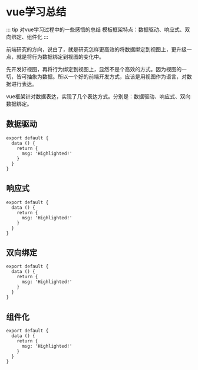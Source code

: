 
# vue学习总结

::: tip 对vue学习过程中的一些感悟的总结
模板框架特点：数据驱动、响应式、双向绑定、组件化
:::

前端研究的方向，说白了，就是研究怎样更高效的将数据绑定到视图上，更升级一点，就是将行为数据绑定到视图的变化中。

先开发好视图，再将行为绑定到视图上，显然不是个高效的方式。因为视图的一切，皆可抽象为数据。所以一个好的前端开发方式，应该是用视图作为语言，对数据进行表达。

vue框架针对数据表达，实现了几个表达方式。分别是：数据驱动、响应式、双向数据绑定。

## 数据驱动

``` js{4}
export default {
  data () {
    return {
      msg: 'Highlighted!'
    }
  }
}
```






## 响应式

``` js{4}
export default {
  data () {
    return {
      msg: 'Highlighted!'
    }
  }
}
```







## 双向绑定

``` js{4}
export default {
  data () {
    return {
      msg: 'Highlighted!'
    }
  }
}
```







## 组件化

``` js{4}
export default {
  data () {
    return {
      msg: 'Highlighted!'
    }
  }
}
```






